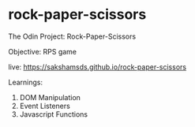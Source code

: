 # rock-paper-scissors

The Odin Project: Rock-Paper-Scissors

Objective: RPS game

live: https://sakshamsds.github.io/rock-paper-scissors

Learnings:
  1. DOM Manipulation
  2. Event Listeners
  3. Javascript Functions

